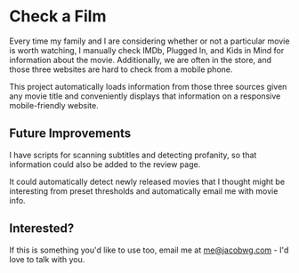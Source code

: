 # Check a Film

Every time my family and I are considering whether or not a particular movie is worth watching, I manually check IMDb, Plugged In, and Kids in Mind for information about the movie.  Additionally, we are often in the store, and those three websites are hard to check from a mobile phone.

This project automatically loads information from those three sources given any movie title and conveniently displays that information on a responsive mobile-friendly website.

## Future Improvements

I have scripts for scanning subtitles and detecting profanity, so that information could also be added to the review page.

It could automatically detect newly released movies that I thought might be interesting from preset thresholds and automatically email me with movie info.

## Interested?

If this is something you'd like to use too, email me at [me@jacobwg.com](mailto:me@jacobwg.com) - I'd love to talk with you.